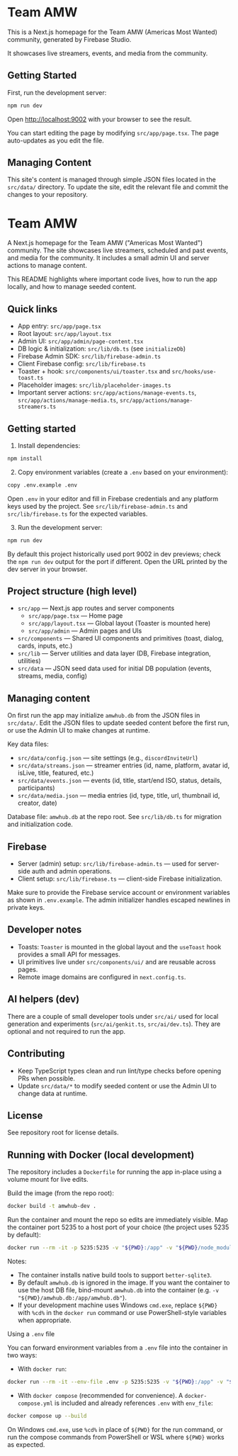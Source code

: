 # Team AMW

This is a Next.js homepage for the Team AMW (Americas Most Wanted) community, generated by Firebase Studio.

It showcases live streamers, events, and media from the community.

## Getting Started

First, run the development server:

```bash
npm run dev
```

Open [http://localhost:9002](http://localhost:9002) with your browser to see the result.

You can start editing the page by modifying `src/app/page.tsx`. The page auto-updates as you edit the file.

## Managing Content

This site's content is managed through simple JSON files located in the `src/data/` directory. To update the site, edit the relevant file and commit the changes to your repository.

# Team AMW

A Next.js homepage for the Team AMW ("Americas Most Wanted") community. The site showcases live streamers, scheduled and past events, and media for the community. It includes a small admin UI and server actions to manage content.

This README highlights where important code lives, how to run the app locally, and how to manage seeded content.

## Quick links
- App entry: `src/app/page.tsx`
- Root layout: `src/app/layout.tsx`
- Admin UI: `src/app/admin/page-content.tsx`
- DB logic & initialization: `src/lib/db.ts` (see `initializeDb`)
- Firebase Admin SDK: `src/lib/firebase-admin.ts`
- Client Firebase config: `src/lib/firebase.ts`
- Toaster + hook: `src/components/ui/toaster.tsx` and `src/hooks/use-toast.ts`
- Placeholder images: `src/lib/placeholder-images.ts`
- Important server actions: `src/app/actions/manage-events.ts`, `src/app/actions/manage-media.ts`, `src/app/actions/manage-streamers.ts`

## Getting started

1. Install dependencies:

```bash
npm install
```

2. Copy environment variables (create a `.env` based on your environment):

```bash
copy .env.example .env
```

Open `.env` in your editor and fill in Firebase credentials and any platform keys used by the project. See `src/lib/firebase-admin.ts` and `src/lib/firebase.ts` for the expected variables.

3. Run the development server:

```bash
npm run dev
```

By default this project historically used port 9002 in dev previews; check the `npm run dev` output for the port if different. Open the URL printed by the dev server in your browser.

## Project structure (high level)

- `src/app` — Next.js app routes and server components
  - `src/app/page.tsx` — Home page
  - `src/app/layout.tsx` — Global layout (Toaster is mounted here)
  - `src/app/admin` — Admin pages and UIs
- `src/components` — Shared UI components and primitives (toast, dialog, cards, inputs, etc.)
- `src/lib` — Server utilities and data layer (DB, Firebase integration, utilities)
- `src/data` — JSON seed data used for initial DB population (events, streams, media, config)

## Managing content

On first run the app may initialize `amwhub.db` from the JSON files in `src/data/`. Edit the JSON files to update seeded content before the first run, or use the Admin UI to make changes at runtime.

Key data files:
- `src/data/config.json` — site settings (e.g., `discordInviteUrl`)
- `src/data/streams.json` — streamer entries (id, name, platform, avatar id, isLive, title, featured, etc.)
- `src/data/events.json` — events (id, title, start/end ISO, status, details, participants)
- `src/data/media.json` — media entries (id, type, title, url, thumbnail id, creator, date)

Database file: `amwhub.db` at the repo root. See `src/lib/db.ts` for migration and initialization code.

## Firebase

- Server (admin) setup: `src/lib/firebase-admin.ts` — used for server-side auth and admin operations.
- Client setup: `src/lib/firebase.ts` — client-side Firebase initialization.

Make sure to provide the Firebase service account or environment variables as shown in `.env.example`. The admin initializer handles escaped newlines in private keys.

## Developer notes

- Toasts: `Toaster` is mounted in the global layout and the `useToast` hook provides a small API for messages.
- UI primitives live under `src/components/ui/` and are reusable across pages.
- Remote image domains are configured in `next.config.ts`.

## AI helpers (dev)

There are a couple of small developer tools under `src/ai/` used for local generation and experiments (`src/ai/genkit.ts`, `src/ai/dev.ts`). They are optional and not required to run the app.

## Contributing

- Keep TypeScript types clean and run lint/type checks before opening PRs when possible.
- Update `src/data/*` to modify seeded content or use the Admin UI to change data at runtime.

## License

See repository root for license details.

## Running with Docker (local development)

The repository includes a `Dockerfile` for running the app in-place using a volume mount for live edits.

Build the image (from the repo root):

```bash
docker build -t amwhub-dev .
```

Run the container and mount the repo so edits are immediately visible. Map the container port 5235 to a host port of your choice (the project uses 5235 by default):

```bash
docker run --rm -it -p 5235:5235 -v "${PWD}:/app" -v "${PWD}/node_modules:/app/node_modules" -e NODE_ENV=development amwhub-dev
```

Notes:
- The container installs native build tools to support `better-sqlite3`.
- By default `amwhub.db` is ignored in the image. If you want the container to use the host DB file, bind-mount `amwhub.db` into the container (e.g. `-v "${PWD}/amwhub.db:/app/amwhub.db"`).
- If your development machine uses Windows `cmd.exe`, replace `${PWD}` with `%cd%` in the `docker run` command or use PowerShell-style variables when appropriate.

Using a `.env` file

You can forward environment variables from a `.env` file into the container in two ways:

- With `docker run`:

```bash
docker run --rm -it --env-file .env -p 5235:5235 -v "${PWD}:/app" -v "${PWD}/node_modules:/app/node_modules" amwhub-dev
```

- With `docker compose` (recommended for convenience). A `docker-compose.yml` is included and already references `.env` with `env_file`:

```bash
docker compose up --build
```

On Windows `cmd.exe`, use `%cd%` in place of `${PWD}` for the run command, or run the compose commands from PowerShell or WSL where `${PWD}` works as expected.


